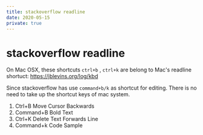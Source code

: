 ```yaml
---
title: stackoverflow readline
date: 2020-05-15
private: true
---
```

# stackoverflow readline
On Mac OSX, these shortcuts `ctrl+b` , `ctrl+k` are belong to Mac's readline shortuct: https://jblevins.org/log/kbd


Since stackoverflow has use `command+b/k` as shortcut for editing. There is no need to take up the shortcut keys of mac system.

1. Ctrl+B       Move Cursor Backwards
2. Command+B    Bold Text
3. Ctrl+K       Delete Text Forwards Line
4. Command+k    Code Sample

